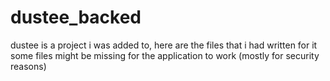 # dustee_backed

dustee is a project i was added to, here are the files that i had written for it
some files might be missing for the application to work (mostly for security reasons)
